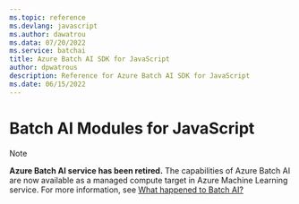 ```yaml
---
ms.topic: reference
ms.devlang: javascript
ms.author: dawatrou
ms.data: 07/20/2022
ms.service: batchai
title: Azure Batch AI SDK for JavaScript
author: dpwatrous
description: Reference for Azure Batch AI SDK for JavaScript
ms.date: 06/15/2022
---
```

# Batch AI Modules for JavaScript

>[!NOTE]
>**Azure Batch AI service has been retired.** The capabilities of Azure Batch AI are now available as a managed compute target in Azure Machine Learning service. For more information, see [What happened to Batch AI?](https://aka.ms/batchai-retirement)